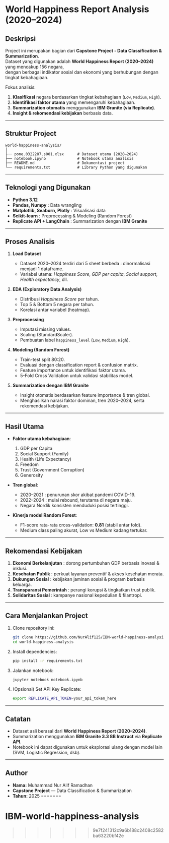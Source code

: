 # World Happiness Report Analysis (2020–2024)

## Deskripsi

Project ini merupakan bagian dari **Capstone Project - Data Classification & Summarization**.  
Dataset yang digunakan adalah **World Happiness Report (2020–2024)** yang mencakup 156 negara,  
dengan berbagai indikator sosial dan ekonomi yang berhubungan dengan tingkat kebahagiaan.

Fokus analisis:

1. **Klasifikasi** negara berdasarkan tingkat kebahagiaan (`Low`, `Medium`, `High`).
2. **Identifikasi faktor utama** yang memengaruhi kebahagiaan.
3. **Summarization otomatis** menggunakan **IBM Granite (via Replicate)**.
4. **Insight & rekomendasi kebijakan** berbasis data.

---

## Struktur Project

```
world-happiness-analysis/
│
├── pone.0322287.s001.xlsx      # Dataset utama (2020–2024)
├── notebook.ipynb              # Notebook utama analisis
├── README.md                   # Dokumentasi project
└── requirements.txt            # Library Python yang digunakan
```

---

## Teknologi yang Digunakan

- **Python 3.12**
- **Pandas, Numpy** : Data wrangling
- **Matplotlib, Seaborn, Plotly** : Visualisasi data
- **Scikit-learn** : Preprocessing & Modeling (Random Forest)
- **Replicate API + LangChain** : Summarization dengan **IBM Granite**

---

## Proses Analisis

1. **Load Dataset**

   - Dataset 2020–2024 terdiri dari 5 sheet berbeda : dinormalisasi menjadi 1 dataframe.
   - Variabel utama: _Happiness Score_, _GDP per capita_, _Social support_, _Health expectancy_, dll.

2. **EDA (Exploratory Data Analysis)**

   - Distribusi _Happiness Score_ per tahun.
   - Top 5 & Bottom 5 negara per tahun.
   - Korelasi antar variabel (heatmap).

3. **Preprocessing**

   - Imputasi missing values.
   - Scaling (StandardScaler).
   - Pembuatan label `happiness_level` (`Low`, `Medium`, `High`).

4. **Modeling (Random Forest)**

   - Train-test split 80:20.
   - Evaluasi dengan classification report & confusion matrix.
   - Feature importance untuk identifikasi faktor utama.
   - 5-Fold Cross Validation untuk validasi stabilitas model.

5. **Summarization dengan IBM Granite**
   - Insight otomatis berdasarkan feature importance & tren global.
   - Menghasilkan narasi faktor dominan, tren 2020–2024, serta rekomendasi kebijakan.

---

## Hasil Utama

- **Faktor utama kebahagiaan**:

  1. GDP per Capita
  2. Social Support (Family)
  3. Health (Life Expectancy)
  4. Freedom
  5. Trust (Government Corruption)
  6. Generosity

- **Tren global**:

  - 2020–2021 : penurunan skor akibat pandemi COVID-19.
  - 2022–2024 : mulai rebound, terutama di negara maju.
  - Negara Nordik konsisten menduduki posisi tertinggi.

- **Kinerja model Random Forest**:
  - F1-score rata-rata cross-validation: **0.81** (stabil antar fold).
  - Medium class paling akurat, Low vs Medium kadang tertukar.

---

## Rekomendasi Kebijakan

1. **Ekonomi Berkelanjutan** : dorong pertumbuhan GDP berbasis inovasi & inklusi.
2. **Kesehatan Publik** : perkuat layanan preventif & akses kesehatan merata.
3. **Dukungan Sosial** : kebijakan jaminan sosial & program berbasis keluarga.
4. **Transparansi Pemerintah** : perangi korupsi & tingkatkan trust publik.
5. **Solidaritas Sosial** : kampanye nasional kepedulian & filantropi.

---

## Cara Menjalankan Project

1. Clone repository ini:

   ```bash
   git clone https://github.com/NurAlif125/IBM-world-happiness-analysis
   cd world-happiness-analysis
   ```

2. Install dependencies:

   ```bash
   pip install -r requirements.txt
   ```

3. Jalankan notebook:

   ```bash
   jupyter notebook notebook.ipynb
   ```

4. (Opsional) Set API Key Replicate:
   ```bash
   export REPLICATE_API_TOKEN=your_api_token_here
   ```

---

## Catatan

- Dataset asli berasal dari **World Happiness Report (2020–2024)**.
- Summarization menggunakan **IBM Granite 3.3 8B Instruct** via **Replicate API**.
- Notebook ini dapat digunakan untuk eksplorasi ulang dengan model lain (SVM, Logistic Regression, dsb).

---

## Author

- **Nama:** Muhammad Nur Alif Ramadhan
- **Capstone Project** — Data Classification & Summarization
- **Tahun:** 2025
=======
# IBM-world-happiness-analysis
>>>>>>> 9e7f241312c9a6b188c2408c2582ba63220bf42e
